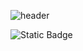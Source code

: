 ![header](https://capsule-render.vercel.app/api?type=wave&color=auto&height=300&section=header&text=SeongJin&fontSize=90)

![Static Badge](https://img.shields.io/badge/Java)
<!--
**MaSeongJin/MaSeongJin** is a ✨ _special_ ✨ repository because its `README.md` (this file) appears on your GitHub profile.

Here are some ideas to get you started:

- 🔭 I’m currently working on ...
- 🌱 I’m currently learning ...
- 👯 I’m looking to collaborate on ...
- 🤔 I’m looking for help with ...
- 💬 Ask me about ...
- 📫 How to reach me: ...
- 😄 Pronouns: ...
- ⚡ Fun fact: ...
-->
